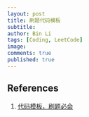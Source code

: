 ```yaml
---
layout: post
title: 刷题代码模板
subtitle: 
author: Bin Li
tags: [Coding, LeetCode]
image: 
comments: true
published: true
---
```




## References
1. [代码模板，刷题必会](https://blog.csdn.net/fuxuemingzhu/article/details/101900729)
